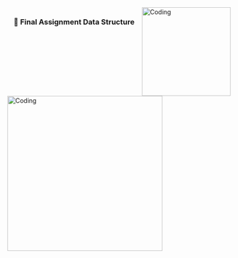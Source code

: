 <img align="right" alt="Coding" width="200" src="https://media.giphy.com/media/XYO7OdpYzKyac/giphy.gif">
<img align="left" alt="Coding" width="350" src="https://thumbs.gfycat.com/RemarkableSnappyFallowdeer-size_restricted.gif">
<h3 align="center">🔭 Final Assignment Data Structure</h3>
